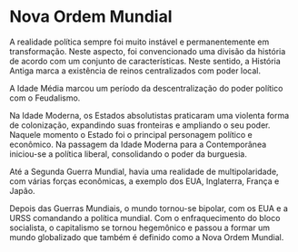 # Nova Ordem Mundial

A realidade política sempre foi muito instável e permanentemente em transformação. Neste aspecto, foi convencionado uma divisão da história de acordo com um conjunto de características. Neste sentido, a História Antiga marca a existência de reinos centralizados com poder local.

A Idade Média marcou um período da descentralização do poder político com o Feudalismo. 

Na Idade Moderna, os Estados absolutistas praticaram uma violenta forma de colonização, expandindo suas fronteiras e ampliando o seu poder. Naquele momento o Estado foi o principal personagem político e econômico. Na passagem da Idade Moderna para a Contemporânea iniciou-se a política liberal, consolidando o poder da burguesia.

Até a Segunda Guerra Mundial, havia uma realidade de multipolaridade, com várias forças econômicas, a exemplo dos EUA, Inglaterra, França e Japão.

Depois das Guerras Mundiais, o mundo tornou-se bipolar, com os EUA e a URSS comandando a política mundial. Com o enfraquecimento do bloco socialista, o capitalismo se tornou hegemônico e passou a formar um mundo globalizado que também é definido como a Nova Ordem Mundial.